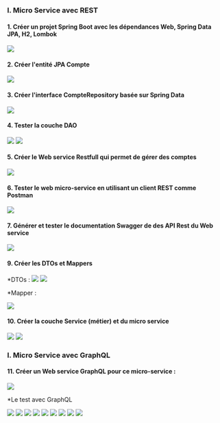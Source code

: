 <h3>I. Micro Service avec REST</h3>
<h4>1. Créer un projet Spring Boot avec les dépendances Web, Spring Data JPA, H2, Lombok</h4>

<img src="CAPTURES/Capture1.png">

<h4>2. Créer l'entité JPA Compte</h4>

<img src="CAPTURES/capture2.png">

<h4>3. Créer l'interface CompteRepository basée sur Spring Data</h4>

<img src="CAPTURES/capture3.png">

<h4>4. Tester la couche DAO</h4>

<img src="CAPTURES/capture4.png">

<img src="CAPTURES/test.png">

<h4>5. Créer le Web service Restfull qui permet de gérer des comptes</h4>

<img src="CAPTURES/capture5.png">

<h4>6. Tester le web micro-service en utilisant un client REST comme Postman</h4>

<img src="CAPTURES/Capture6.png">

<h4>7. Générer et tester le documentation Swagger de des API Rest du Web service</h4>

<img src="CAPTURES/Capture7.png">

<h4>9. Créer les DTOs et Mappers</h4>
*DTOs :

<img src="CAPTURES/Capture8.png">

<img src="CAPTURES/Capture9.png">

*Mapper :

<img src="CAPTURES/Capture10.png">

<h4>10. Créer la couche Service (métier) et du micro service</h4>

<img src="CAPTURES/Capture11.png">

<img src="CAPTURES/Capture12.png">

<h3>I. Micro Service avec GraphQL</h3>

<h4>11. Créer un Web service GraphQL pour ce micro-service :</h4>

<img src="CAPTURES/Capture13.png">

*Le test avec GraphQL

<img src="CAPTURES/1.png">
<img src="CAPTURES/2.png">
<img src="CAPTURES/3.png">
<img src="CAPTURES/4.png">
<img src="CAPTURES/5.png">
<img src="CAPTURES/6.png">
<img src="CAPTURES/7.png">
<img src="CAPTURES/8.png">
<img src="CAPTURES/9.png">



